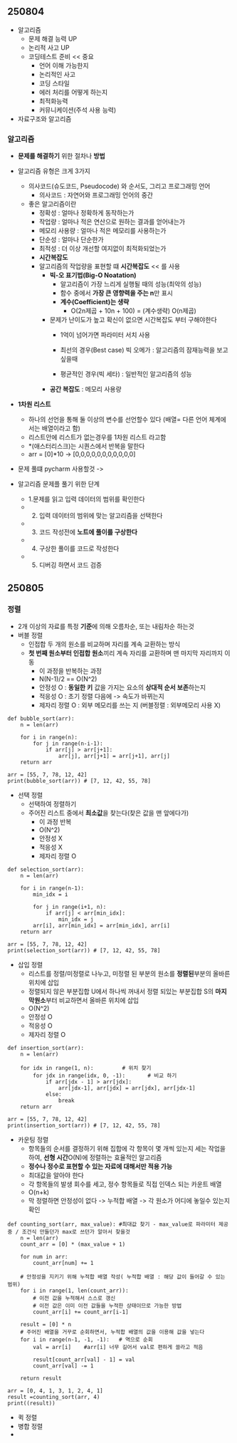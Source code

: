 ## 250804
- 알고리즘
  - 문제 해결 능력 UP
  - 논리적 사고 UP
  - 코딩테스트 준비 << 중요
    - 언어 이해 가능한지
    - 논리적인 사고
    - 코딩 스타일
    - 에러 처리를 어떻게 하는지
    - 최적화능력
    - 커뮤니케이션(주석 사용 능력)
- 자료구조와 알고리즘
### 알고리즘
- **문제를 해결하기** 위한 절차나 **방법**
- 알고리즘 유형은 크게 3가지
  - 의사코드(슈도코드, Pseudocode) 와 순서도, 그리고 프로그래밍 언어
    - 의사코드 : 자연어와 프로그래밍 언어의 중간
  - 좋은 알고리즘이란
      - 정확성 : 얼마나 정확하게 동작하는가
      - 작업량 : 얼마나 적은 연산으로 원하는 결과를 얻어내는가
      - 메모리 사용량 : 얼마나 적은 메모리를 사용하는가
      - 단순성 : 얼마나 단순한가
      - 최적성 : 더 이상 개선할 여지없이 최적화되었는가
    - **시간복잡도**
    - 알고리즘의 작업량을 표현할 떄 **시간복잡도** << 를 사용
        - **빅-오 표기법(Big-O Noatation)**
          - 알고리즘이 가장 느리게 실행될 때의 성능(최악의 성능)
          - 함수 중에서 **가장 큰 영향력을 주는 n**만 표시
          - **계수(Coefficient)는 생략**
            - O(2n제곱 + 10n + 100) = (계수생략) O(n제곱)
      - 문제가 난이도가 높고 확신이 없으면 시간복잡도 부터 구해야한다
          - 1억이 넘어가면 파라미터 서치 사용
       
        - 최선의 경우(Best case) 빅 오메가 : 알고리즘의 잠재능력을 보고싶을때
        - 평균적인 경우(빅 세타) : 일반적인 알고리즘의 성능
      - **공간 복잡도** : 메모리 사용량
- **1차원 리스트**
  - 하나의 선언을 통해 둘 이상의 변수를 선언할수 있다 (배열= 다른 언어 체계에서는 배열이라고 함)
  - 리스트안에 리스트가 없는경우를 1차원 리스트 라고함
  - *(애스터리스크)는 시퀀스에서 반복을 말한다
  - arr = [0]*10 -> [0,0,0,0,0,0,0,0,0,0,0]

- 문제 풀떄 pycharm 사용할것 ->
- 알고리즘 문제플 풀기 위한 단계
   - 1.문제를 읽고 입력 데이터의 범위를 확인한다
   - 2. 입력 데이터의 범위에 맞는 알고리즘을 선택한다
   - 3. 코드 작성전에 **노트에 풀이를 구상한다**
   - 4. 구상한 풀이를 코드로 작성한다
   - 5. 디버깅 하면서 코드 검증
## 250805
### 정렬
- 2개 이상의 자료를 특정 **기준**에 의해 오름차순, 또는 내림차순 하는것
- 버블 정렬
  - 인접합 두 개의 원소를 비교하며 자리를 계속 교환하는 방식
  - **첫 번째 원소부터 인접합 원소**끼리 계속 자리를 교환하며 맨 마지막 자리까지 이동
    - 이 과정을 반복하는 과정
    - N(N-1)/2 == O(N^2)
    - 안정성 O : **동일한 키** 값을 가지는 요소의 **상대적 순서 보존**하는지
    - 적응성 O : 초기 정렬 다음에 -> 속도가 바뀌는지
    - 제자리 정렬 O : 외부 메모리를 쓰는 지 (버블정렬 : 외부메모리 사용 X)
```
def bubble_sort(arr):
    n = len(arr)

    for i in range(n):
        for j in range(n-i-1):
            if arr[j] > arr[j+1]:
                arr[j], arr[j+1] = arr[j+1], arr[j]
    return arr

arr = [55, 7, 78, 12, 42]
print(bubble_sort(arr)) # [7, 12, 42, 55, 78]
```
- 선택 정렬
  - 선택하여 정렬하기
  - 주어진 리스트 중에서 **최소값**을 찾는다(찾은 값을 맨 앞에다가)
    - 이 과정 반복
    - O(N^2)
    - 안정성 X 
    - 적응성 X
    - 제자리 정렬 O
```
def selection_sort(arr):
    n = len(arr)

    for i in range(n-1):
        min_idx = i

        for j in range(i+1, n):
            if arr[j] < arr[min_idx]:
                min_idx = j
        arr[i], arr[min_idx] = arr[min_idx], arr[i]
    return arr

arr = [55, 7, 78, 12, 42]
print(selection_sort(arr)) # [7, 12, 42, 55, 78]
```
- 삽입 정렬
    - 리스트를 정렬/미정렬로 나누고, 미정렬 된 부분의 원소를 **정렬된**부분의 올바른 위치에 삽입
    - 정렬되지 않은 부분집합 U에서 하나씩 꺼내서 정렬 되있는 부분집합 S의 **마지막원소**부터 비교하면서 올바른 위치에 삽입
    - O(N^2)
    - 안정성 O
    - 적응성 O
    - 제자리 정렬 O
```
def insertion_sort(arr):
    n = len(arr)

    for idx in range(1, n):         # 위치 찾기
        for jdx in range(idx, 0, -1):       # 비교 하기
            if arr[jdx - 1] > arr[jdx]:
                arr[jdx-1], arr[jdx] = arr[jdx], arr[jdx-1]
            else:
                break
    return arr

arr = [55, 7, 78, 12, 42]
print(insertion_sort(arr)) # [7, 12, 42, 55, 78] 
```
- 카운팅 정렬
    - 항목들의 순서를 결정하기 위해 집합에 각 항목이 몇 개씩 있는지 세는 작업을 하여, **선형 시간**O(N)에 정렬하는 효율적인 알고리즘
    - **정수나 정수로 표현할 수 있는 자료에 대해서만 적용 가능**
    - 최대값을 알아야 한다
    - 각 항목들의 발생 회수를 세고, 정수 항목들로 직접 인덱스 되는 카운트 배열
    - O(n+k)
    - 막 정렬하면 안정성이 없다 -> 누적합 배열 -> 각 원소가 어디에 놓일수 있는지 확인
```
def counting_sort(arr, max_value): #최대값 찾기 - max_value로 파라미터 제공중 / 조건식 만들던가 max로 쓰던가 알아서 찾을것
    n = len(arr)
    count_arr = [0] * (max_value + 1)

    for num in arr:
        count_arr[num] += 1

    # 안정성을 지키기 위해 누적합 배열 작성( 누적합 배열 : 해당 값이 들어갈 수 있는 범위)
    for i in range(1, len(count_arr)):
        # 이전 값을 누적해서 스스로 갱신
        # 이전 값은 이미 이전 값들을 누적한 상태이므로 가능한 방법
        count_arr[i] += count_arr[i-1]

    result = [0] * n
    # 주어진 배열을 거꾸로 순회하면서, 누적합 배열의 값을 이용해 값을 넣는다
    for i in range(n-1, -1, -1):   # 역으로 순회
        val = arr[i]    #arr[i] 너무 길어서 val로 편하게 쓸라고 적음

        result[count_arr[val] - 1] = val
        count_arr[val] -= 1

    return result

arr = [0, 4, 1, 3, 1, 2, 4, 1]
result =counting_sort(arr, 4)
print((result))
```
- 퀵 정렬
- 병합 정렬
- 
